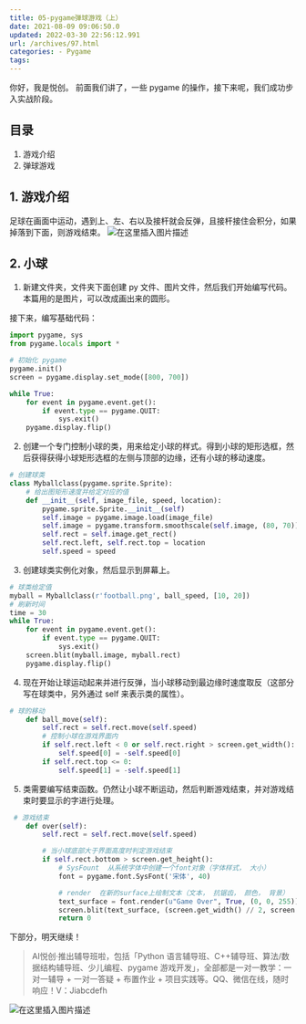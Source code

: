 ```yaml
---
title: 05-pygame弹球游戏（上）
date: 2021-08-09 09:06:50.0
updated: 2022-03-30 22:56:12.991
url: /archives/97.html
categories: - Pygame
tags: 
---
```




你好，我是悦创。 前面我们讲了，一些 pygame 的操作，接下来呢，我们成功步入实战阶段。

## 目录

1.  游戏介绍
2.  弹球游戏

## 1\. 游戏介绍

足球在画面中运动，遇到上、左、右以及接杆就会反弹，且接杆接住会积分，如果掉落到下面，则游戏结束。 ![在这里插入图片描述](https://img-blog.csdnimg.cn/7eff8bb7d25141d6a4869079ec4d5305.png)

## 2\. 小球

1.  新建文件夹，文件夹下面创建 py 文件、图片文件，然后我们开始编写代码。本篇用的是图片，可以改成画出来的圆形。

接下来，编写基础代码：

```python
import pygame, sys
from pygame.locals import *

# 初始化 pygame
pygame.init()
screen = pygame.display.set_mode([800, 700])

while True:
    for event in pygame.event.get():
        if event.type == pygame.QUIT:
            sys.exit()
    pygame.display.flip()
```

2.  创建一个专门控制小球的类，用来给定小球的样式。得到小球的矩形选框，然后获得获得小球矩形选框的左侧与顶部的边缘，还有小球的移动速度。

```python
# 创建球类
class Myballclass(pygame.sprite.Sprite):
    # 给出图矩形速度并给定对应的值
    def __init__(self, image_file, speed, location):
        pygame.sprite.Sprite.__init__(self)
        self.image = pygame.image.load(image_file)
        self.image = pygame.transform.smoothscale(self.image, (80, 70))
        self.rect = self.image.get_rect()
        self.rect.left, self.rect.top = location
        self.speed = speed
```

3.  创建球类实例化对象，然后显示到屏幕上。

```python
# 球类给定值
myball = Myballclass(r'football.png', ball_speed, [10, 20])
# 刷新时间
time = 30
while True:
    for event in pygame.event.get():
        if event.type == pygame.QUIT:
            sys.exit()
    screen.blit(myball.image, myball.rect)
    pygame.display.flip()
```

4.  现在开始让球运动起来并进行反弹，当小球移动到最边缘时速度取反（这部分写在球类中，另外通过 self 来表示类的属性）。

```python
# 球的移动
    def ball_move(self):
        self.rect = self.rect.move(self.speed)
        # 控制小球在游戏界面内
        if self.rect.left < 0 or self.rect.right > screen.get_width():
            self.speed[0] = -self.speed[0]
        if self.rect.top <= 0:
            self.speed[1] = -self.speed[1]
```

5.  类需要编写结束函数。仍然让小球不断运动，然后判断游戏结束，并对游戏结束时要显示的字进行处理。

```python
 # 游戏结束
    def over(self):
        self.rect = self.rect.move(self.speed)

        # 当小球底部大于界面高度时判定游戏结束
        if self.rect.bottom > screen.get_height():
            # SysFount  从系统字体中创建一个font对象（字体样式， 大小）
            font = pygame.font.SysFont('宋体', 40)

            # render  在新的surface上绘制文本（文本， 抗锯齿， 颜色， 背景）
            text_surface = font.render(u"Game Over", True, (0, 0, 255))
            screen.blit(text_surface, (screen.get_width() // 2, screen.get_height() // 2))
            return 0
```

下部分，明天继续！

> AI悦创·推出辅导班啦，包括「Python 语言辅导班、C++辅导班、算法/数据结构辅导班、少儿编程、pygame 游戏开发」，全部都是一对一教学：一对一辅导 + 一对一答疑 + 布置作业 + 项目实践等。QQ、微信在线，随时响应！V：Jiabcdefh

![在这里插入图片描述](https://img-blog.csdnimg.cn/14347805187b46efbcdd4399d4e06aa2.png)